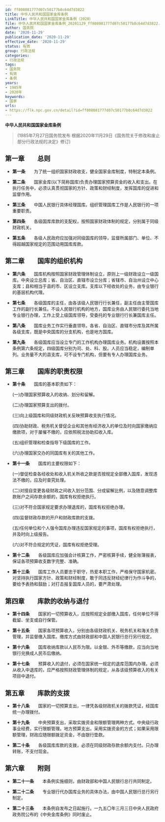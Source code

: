 ```yaml
---
id: ff808081777d07c50177b8c64d7d3822
title: 中华人民共和国国家金库条例
LinkTitle: 中华人民共和国国家金库条例（2020）
file: 中华人民共和国国家金库条例_20201129_ff808081777d07c50177b8c64d7d3822.docx
author: 国务院
date: '2020-11-29'
publication_date: '2020-11-29'
effective_date: '2020-11-29'
status: 有效
group: 行政法规
categories:
- 行政法规
tags:
- 国务院
- 有效
- 条例
years:
- 1985年
- 2020年
keywords:
- 国家
urls:
- https://flk.npc.gov.cn/detail?id=ff808081777d07c50177b8c64d7d3822
---
```


**中华人民共和国国家金库条例**

> (1985年7月27日国务院发布 根据2020年11月29日《国务院关于修改和废止部分行政法规的决定》修订)

## 第一章　　总则

- **第一条**　　为了统一组织国家财政收支，健全国家金库制度，特制定本条例。

- **第二条**　　国家金库(以下简称国库)负责办理国家预算资金的收入和支出。在执行任务中，必须认真贯彻国家的方针、政策和财经制度，发挥国库的促进和监督作用。

- **第三条**　　中国人民银行具体经理国库。组织管理国库工作是人民银行的一项重要职责。

- **第四条**　　各级国库库款的支配权，按照国家财政体制的规定，分别属于同级财政机关。

- **第五条**　　各级人民政府应加强对同级国库的领导，监督所属部门、单位、不得超越国家规定的范围动用国库库款。

## 第二章　　国库的组织机构

- **第六条**　　国库机构按照国家财政管理体制设立，原则上一级财政设立一级国库。中央设立总库；省、自治区、直辖市设立分库；省辖市、自治州设立中心支库；县和相当于县的市、区设立支库。支库以下经收处的业务，由专业银行的基层机构代理。

- **第七条**　　各级国库的主任，由各该级人民银行行长兼任，副主任由主管国库工作的副行长兼任。不设人民银行机构的地方，国库业务由人民银行委托当地专业银行办理，工作上受上级国库领导，受委托的专业银行行长兼国库主任。

- **第八条**　　国库业务工作实行垂直领导。各省、自治区、直辖市分库及其所属各级支库，既是中央国库的分支机构，也是地方国库。

- **第九条**　　各级国库应当设立专门的工作机构办理国库业务。机构设置按照本条例第六条规定，四级国库分别为司、处、科、股。人员应当稳定，编制单列。业务量不大的县支库，可不设专门机构，但要有专人办理国库业务。

## 第三章　　国库的职责权限

- **第十条**　　国库的基本职责如下：

  (一)办理国家预算收入的收纳、划分和留解。

  (二)办理国家预算支出的拨付。

  (三)向上级国库和同级财政机关反映预算收支执行情况。

  (四)协助财政、税务机关督促企业和其他有经济收入的单位及时向国家缴纳应缴款项，对于屡催不缴的，应依照税法协助扣收入库。

  (五)组织管理和检查指导下级国库的工作。

  (六)办理国家交办的同国库有关的其他工作。

- **第十一条**　　国库的主要权限如下：

  (一)督促检查各经收处和收入机关所收之款是否按规定全部缴入国库，发现违法不缴的，应及时查究处理。

  (二)对擅自变更各级财政之间收入划分范围、分成留解比例，以及随意调整库款账户之间存款余额的，国库有权拒绝执行。

  (三)对不符合国家规定要求办理退库的，国库有权拒绝办理。

  (四)监督财政存款的开户和财政库款的支拨。

  (五)任何单位和个人强令国库办理违反国家规定的事项，国库有权拒绝执行，并及时向上级报告。

  (六)对不符合规定的凭证，国库有权拒绝受理。

- **第十二条**　　各级国库应加强会计核算工作，严密核算手续，健全账簿报表，保证各项预算收支数字完整、准确。

- **第十三条**　　国库工作人员要忠于职守，热爱本职工作，严格保守国家机密。对坚持执行国家方针、政策和财经制度，敢于同违反财经纪律行为作斗争的，要给予表扬和鼓励；对打击报复国库人员的，要严肃处理。

## 第四章　　库款的收纳与退付

- **第十四条**　　国家的一切预算收入，应按照规定全部缴入国库，任何单位不得截留、坐支或自行保管。

- **第十五条**　　国家各项预算收入，分别由各级财政机关、税务机关和海关负责管理，并监督缴入国库。缴库方式由财政部和中国人民银行总行另行规定。

- **第十六条**　　国库收纳库款以人民币为限。以金银、外币等缴款，应当向当地银行兑换成人民币后缴纳。

- **第十七条**　　预算收入的退付，必须在国家统一规定的退库范围内办理。必须从收入中退库的，应严格按照财政管理体制的规定，从各该级预算收入的有关项目中退付。

## 第五章　　库款的支拨

- **第十八条**　　国家的一切预算支出，一律凭各级财政机关的拨款凭证，经国库统一办理拨付。

- **第十九条**　　中央预算支出，采取实拨资金和限额管理两种方式。中央级行政事业经费，实行限额管理。地方预算支出，采用实拨资金的方式；如果采用限额管理，财政应随限额拨足资金，不由银行垫款。

- **第二十条**　　各级国库库款的支拨，必须在同级财政存款余额内支付。只办理转账，不支付现金。

## 第六章　　附则

- **第二十一条**　　本条例实施细则，由财政部和中国人民银行总行共同制定。

- **第二十二条**　　专业银行代办国库业务的具体办法，由中国人民银行总行另行制定。

- **第二十三条**　　本条例自发布之日起施行。一九五〇年三月三日中央人民政府政务院公布的《中央金库条例》同时废止。
